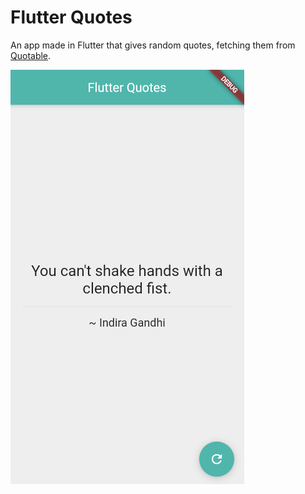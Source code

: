 # Flutter Quotes

An app made in Flutter that gives random quotes, fetching them from [Quotable](https://api.quotable.io).

![demo](demo.png)